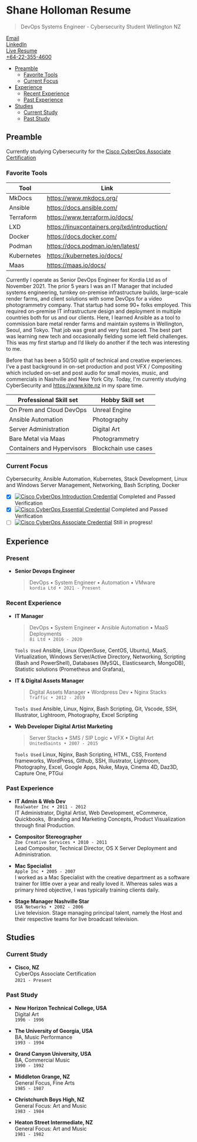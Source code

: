 # Shane Holloman Resume

> DevOps Systems Engineer - Cybersecurity Student
> Wellington NZ

[Email](mailto:shaneholloman@gmail.com)  
[LinkedIn](https://linkedin.com/in/shaneholloman)  
[Live Resume](https://github.com/shaneholloman/resume)  
[+64-22-355-4600](tel:+64-22-355-4600)

<!-- TOC -->

- [Preamble](#preamble)
    - [Favorite Tools](#favorite-tools)
    - [Current Focus](#current-focus)
- [Experience](#experience)
    - [Recent Experience](#recent-experience)
    - [Past Experience](#past-experience)
- [Studies](#studies)
    - [Current Study](#current-study)
    - [Past Study](#past-study)

<!-- /TOC -->

## Preamble

Currently studying Cybersecurity for the [Cisco CyberOps Associate Certification](https://www.credly.com/org/cisco/badge/cyberops-associate)

### Favorite Tools

| Tool       | Link                                            |
| ---------- | ----------------------------------------------- |
| MkDocs     | <https://www.mkdocs.org/>                       |
| Ansible    | <https://docs.ansible.com/>                     |
| Terraform  | <https://www.terraform.io/docs/>                |
| LXD        | <https://linuxcontainers.org/lxd/introduction/> |
| Docker     | <https://docs.docker.com/>                      |
| Podman     | <https://docs.podman.io/en/latest/>             |
| Kubernetes | <https://kubernetes.io/docs/>                   |
| Maas       | <https://maas.io/docs/>                         |

Currently I operate as Senior DevOps Engineer for Kordia Ltd as of November 2021.  The prior 5 years I was an IT Manager that included systems engineering, turnkey on-premise infrastructure builds, large-scale render farms, and client solutions with some DevOps for a video photogrammetry company. That startup had some 90+ folks employed. This required on-premise IT infrastructure design and deployment in multiple countries both for us and our clients. Here, I learned Ansible as a tool to commission bare metal render farms and maintain systems in Wellington, Seoul, and Tokyo. That job was great and very fast paced. The best part was learning new tech and occasionally fielding some left field challenges. This was my first startup and I’d likely do another if the tech was interesting to me.

Before that has been a 50/50 split of technical and creative experiences. I’ve a past background in on-set production and post VFX / Compositing which included on-set and post audio for small movies, music, and commercials in Nashville and New York City. Today, I'm currently studying CyberSecurity and https://www.kite.nz in my spare time.

| Professional Skill set     | Hobby Skill set      |
| -------------------------- | -------------------- |
| On Prem and Cloud DevOps   | Unreal Engine        |
| Ansible Automation         | Photography          |
| Server Administration      | Digital Art          |
| Bare Metal via Maas        | Photogrammetry       |
| Containers and Hypervisors | Blockchain use cases |

### Current Focus

Cybersecurity, Ansible Automation, Kubernetes, Stack Development, Linux and Windows Server Management, Networking, Bash Scripting, Docker

- [x] [![Cisco CyberOps Introduction Credential](https://img.shields.io/badge/Cisco-CyberOps%20Introduction-brightgreen?style=flat-square&logo=cisco)](https://www.credly.com/badges/41b7aa38-e84d-4283-942f-e5b6dd612cbe) Completed and Passed Verification
- [x] [![Cisco CyberOps Essential Credential](https://img.shields.io/badge/Cisco-CyberOps%20Essentials-brightgreen?style=flat-square&logo=cisco)](https://www.credly.com/badges/ed9ff8dc-9fe4-4e25-8c89-22c092716bd1) Completed and Passed Verification
- [ ] [![Cisco CyberOps Associate Credential](https://img.shields.io/badge/Cisco-CyberOps%20Associate-blue?style=flat-square&logo=cisco)](https://www.credly.com/org/cisco/badge/cyberops-associate) Still in progress!

## Experience

### Present

- **Senior Devops Engineer**

  > DevOps • System Engineer • Automation • VMware  
  > `kordia Ltd • 2021 - Present`

### Recent Experience

- **IT Manager**

  > DevOps • System Engineer • Ansible Automation • MaaS Deployments  
  > `8i Ltd • 2016 - 2020`

  `Tools Used` Ansible, Linux (OpenSuse, CentOS, Ubuntu), MaaS, Virtualization, Windows Server/Active Directory, Networking, Scripting (Bash and PowerShell), Databases (MySQL, Elasticsearch, MongoDB), Statistic solutions (Prometheus and Grafana),

- **IT & Digital Assets Manager**

  > Digital Assets Manager • Wordpress Dev • Nginx Stacks  
  > `Traffic • 2012 - 2019`

  `Tools Used`
  Ansible, Linux, Nginx, Bash Scripting, Git, Vscode, SSH, Illustrator, Lightroom, Photography, Excel Scripting

- **Web Developer Digital Artist Marketing**

  > Server Stacks • SMS / SIP Logic • VFX • Digital Art  
  >  `UnitedSaints • 2007 - 2015`

  `Tools Used` Linux, Nginx, Bash Scripting, HTML, CSS, Frontend frameworks, WordPress, Github, SSH, Illustrator, Lightroom, Photography, Excel, Google Apps, Nuke, Maya, Cinema 4D, Daz3D, Capture One, PTGui

### Past Experience

- **IT Admin & Web Dev**  
  `Realwater Inc • 2011 - 2012`  
  IT Administrator, Digital Artist, Web Development, eCommerce, Quickbooks,  Branding and Marketing Concepts, Product Visualization through final Production.

- **Compositor Stereographer**  
  `Zoe Creative Services • 2010 - 2011`  
  Lead Compositor, Technical Director, OS X Server Deployment and Administration.

- **Mac Specialist**  
  `Apple Inc • 2005 - 2007`  
  I worked as a Mac Specialist with the creative department as a software trainer for little over a year and really loved it. Whereas sales was a primary hired objective, I was typically training clients daily.

- **Stage Manager Nashville Star**  
  `USA Networks • 2002 - 2006`  
  Live television. Stage managing principal talent, namely the Host and their respective teams for live broadcast television.

## Studies

### Current Study

- **Cisco, NZ**  
  CyberOps Associate Certification  
  `2021 - Present`

### Past Study

- **New Horizon Technical College, USA**  
  Digital Art  
  `1996 - 1996`

- **The University of Georgia, USA**  
  BA, Music Performance  
  `1993 - 1994`

- **Grand Canyon University, USA**  
  BA, Commercial Music  
  `1990 - 1992`

- **Middleton Grange, NZ**  
  General Focus, Fine Arts  
  `1985 - 1987`

- **Christchurch Boys High, NZ**  
  General Focus: Art and Music  
  `1983 - 1984`

- **Heaton Street Intermediate, NZ**  
  General Focus: Art and Music  
  `1981 - 1982`

